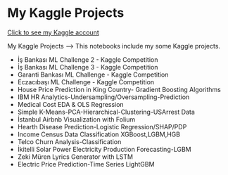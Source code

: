 # My Kaggle Projects

[Click to see my Kaggle account](https://www.kaggle.com/ferhatmetin34)

My Kaggle Projects
--> This notebooks include my some Kaggle projects.
* İş Bankası ML Challenge 2 - Kaggle Competition 
* İş Bankası ML Challenge 3 - Kaggle Competition
* Garanti Bankası ML Challenge - Kaggle Competition
* Eczacıbaşı ML Challenge - Kaggle Competition
* House Price Prediction in King Country- Gradient Boosting Algorithms
* IBM HR Analytics-Undersampling/Oversampling-Prediction
* Medical Cost EDA & OLS Regression
* Simple K-Means-PCA-Hierarchical-Clustering-USArrest Data
* İstanbul Airbnb Visualization with Folium
* Hearth Disease Prediction-Logistic Regression/SHAP/PDP
* Income Census Data Classification XGBoost,LGBM,HGB
* Telco Churn Analysis-Classification
* İkitelli Solar Power Electricity Production Forecasting-LGBM
* Zeki Müren Lyrics Generator with LSTM
* Electric Price Prediction-Time Series LightGBM

